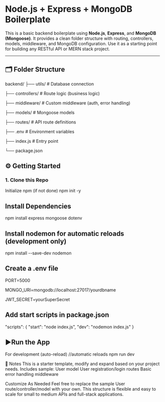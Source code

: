 # Node.js + Express + MongoDB Boilerplate

This is a basic backend boilerplate using **Node.js**, **Express**, and **MongoDB (Mongoose)**. It provides a clean folder structure with routing, controllers, models, middleware, and MongoDB configuration. Use it as a starting point for building any RESTful API or MERN stack project.

---

## 🗂️ Folder Structure

backend/
├── utils/ # Database connection

├── controllers/ # Route logic (business logic)

├── middleware/ # Custom middleware (auth, error handling)

├── models/ # Mongoose models

├── routes/ # API route definitions

├── .env # Environment variables

├── index.js # Entry point

└── package.json


## ⚙️ Getting Started

### 1. Clone this Repo  

Initialize npm (if not done)
npm init -y


## Install Dependencies
npm install express mongoose dotenv


## Install nodemon for automatic reloads (development only)
npm install --save-dev nodemon

## Create a .env file
PORT=5000

MONGO_URI=mongodb://localhost:27017/yourdbname

JWT_SECRET=yourSuperSecret


## Add start scripts in package.json

"scripts": {
  "start": "node index.js",
  "dev": "nodemon index.js" 
}

## ▶Run the App
For development (auto-reload) //automatic reloads
npm run dev



📌 Notes
This is a starter template, modify and expand based on your project needs.
Includes sample:
User model
User registration/login routes
Basic error handling middleware

 Customize As Needed
Feel free to replace the sample User route/controller/model with your own. This structure is flexible and easy to scale for small to medium APIs and full-stack applications.
